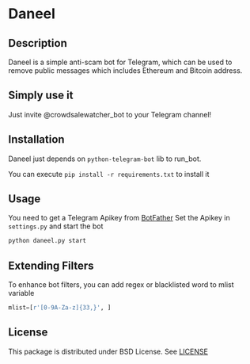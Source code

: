 Daneel
======

Description
-----------

Daneel is a simple anti-scam bot for Telegram, which can be used to remove
public messages which includes Ethereum and Bitcoin address.

Simply use it
----------

Just invite @crowdsalewatcher_bot to your Telegram channel!


Installation
----------

Daneel just depends on `python-telegram-bot` lib to run_bot.

You can execute `pip install -r requirements.txt` to install it

Usage
-------------

You need to get a Telegram Apikey from [BotFather](https://telegram.me/botfather)
Set the Apikey in `settings.py` and start the bot

```python
python daneel.py start
```

Extending Filters
------

To enhance bot filters, you can add regex or blacklisted word to mlist variable

```python
mlist=[r'[0-9A-Za-z]{33,}', ]
```

License
-------

This package is distributed under BSD License.
See [LICENSE](https://github.com/MaecenasArt/daneel/blob/master/LICENSE)
